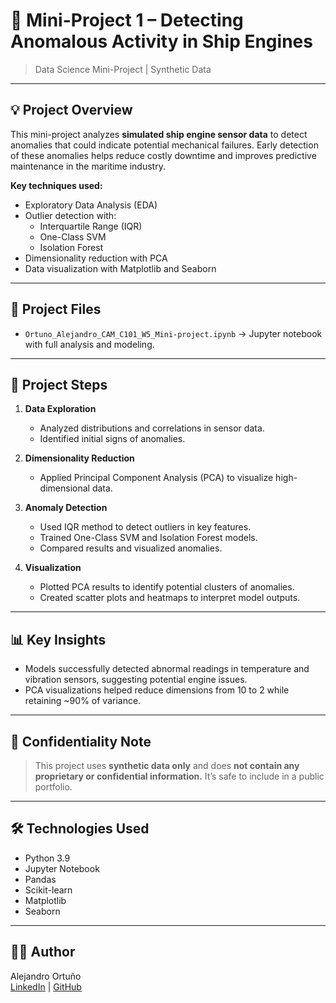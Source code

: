 # 🚢 Mini-Project 1 – Detecting Anomalous Activity in Ship Engines

> Data Science Mini-Project | Synthetic Data

---

## 💡 Project Overview

This mini-project analyzes **simulated ship engine sensor data** to detect anomalies that could indicate potential mechanical failures. Early detection of these anomalies helps reduce costly downtime and improves predictive maintenance in the maritime industry.

**Key techniques used:**
- Exploratory Data Analysis (EDA)
- Outlier detection with:
  - Interquartile Range (IQR)
  - One-Class SVM
  - Isolation Forest
- Dimensionality reduction with PCA
- Data visualization with Matplotlib and Seaborn

---

## 📂 Project Files

- `Ortuno_Alejandro_CAM_C101_W5_Mini-project.ipynb` → Jupyter notebook with full analysis and modeling.

---

## 🔎 Project Steps

1. **Data Exploration**
   - Analyzed distributions and correlations in sensor data.
   - Identified initial signs of anomalies.

2. **Dimensionality Reduction**
   - Applied Principal Component Analysis (PCA) to visualize high-dimensional data.

3. **Anomaly Detection**
   - Used IQR method to detect outliers in key features.
   - Trained One-Class SVM and Isolation Forest models.
   - Compared results and visualized anomalies.

4. **Visualization**
   - Plotted PCA results to identify potential clusters of anomalies.
   - Created scatter plots and heatmaps to interpret model outputs.

---

## 📊 Key Insights

- Models successfully detected abnormal readings in temperature and vibration sensors, suggesting potential engine issues.
- PCA visualizations helped reduce dimensions from 10 to 2 while retaining ~90% of variance.

---

## 🚫 Confidentiality Note

> This project uses **synthetic data only** and does **not contain any proprietary or confidential information.** It’s safe to include in a public portfolio.

---

## 🛠️ Technologies Used

- Python 3.9
- Jupyter Notebook
- Pandas
- Scikit-learn
- Matplotlib
- Seaborn

---

## 👨‍💻 Author

Alejandro Ortuño  
[LinkedIn](https://www.linkedin.com/in/alejandro-ortuno-garcia-1bb778171) | [GitHub](https://github.com/aleorgar)
